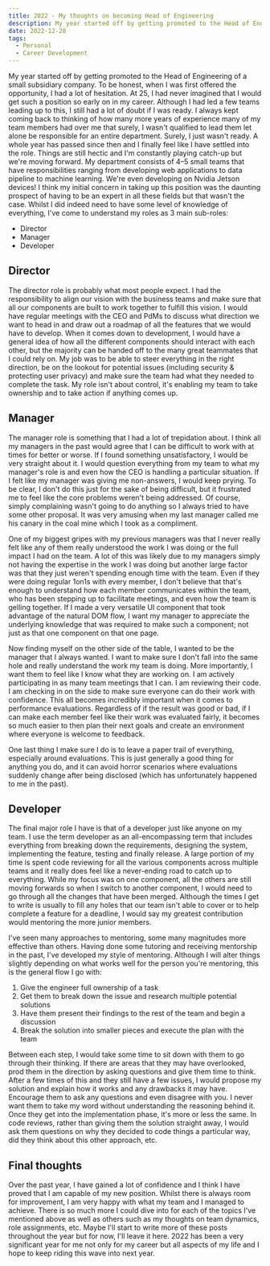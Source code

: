 ```yaml
---
title: 2022 - My thoughts on becoming Head of Engineering
description: My year started off by getting promoted to the Head of Engineering of a small subsidiary company. To be honest, when I was first offered the opportunity, I had a lot of hesitation. At 25, I had never imagined that I would get such a position so early on in my career. Although I had led a few teams leading up to this, I still had a lot of doubt if I was ready. I always kept coming back to thinking of how many more years of experience many of my team members had over me that surely, I wasn't qualified to lead them let alone be responsible for an entire department. Surely, I just wasn't ready.
date: 2022-12-28
tags:
  - Personal
  - Career Development
---
```


My year started off by getting promoted to the Head of Engineering of a small subsidiary company. To be honest, when I was first offered the opportunity, I had a lot of hesitation. At 25, I had never imagined that I would get such a position so early on in my career. Although I had led a few teams leading up to this, I still had a lot of doubt if I was ready. I always kept coming back to thinking of how many more years of experience many of my team members had over me that surely, I wasn't qualified to lead them let alone be responsible for an entire department. Surely, I just wasn't ready.
A whole year has passed since then and I finally feel like I have settled into the role. Things are still hectic and I'm constantly playing catch-up but we're moving forward. My department consists of 4–5 small teams that have responsibilities ranging from developing web applications to data pipeline to machine learning. We're even developing on Nvidia Jetson devices! I think my initial concern in taking up this position was the daunting prospect of having to be an expert in all these fields but that wasn't the case. Whilst I did indeed need to have some level of knowledge of everything, I've come to understand my roles as 3 main sub-roles:

- Director
- Manager
- Developer

## Director

The director role is probably what most people expect. I had the responsibility to align our vision with the business teams and make sure that all our components are built to work together to fulfill this vision. I would have regular meetings with the CEO and PdMs to discuss what direction we want to head in and draw out a roadmap of all the features that we would have to develop. When it comes down to development, I would have a general idea of how all the different components should interact with each other, but the majority can be handed off to the many great teammates that I could rely on. My job was to be able to steer everything in the right direction, be on the lookout for potential issues (including security & protecting user privacy) and make sure the team had what they needed to complete the task. My role isn't about control, it's enabling my team to take ownership and to take action if anything comes up.

## Manager

The manager role is something that I had a lot of trepidation about. I think all my managers in the past would agree that I can be difficult to work with at times for better or worse. If I found something unsatisfactory, I would be very straight about it. I would question everything from my team to what my manager's role is and even how the CEO is handling a particular situation. If I felt like my manager was giving me non-answers, I would keep prying. To be clear, I don't do this just for the sake of being difficult, but it frustrated me to feel like the core problems weren't being addressed. Of course, simply complaining wasn't going to do anything so I always tried to have some other proposal. It was very amusing when my last manager called me his canary in the coal mine which I took as a compliment.

One of my biggest gripes with my previous managers was that I never really felt like any of them really understood the work I was doing or the full impact I had on the team. A lot of this was likely due to my managers simply not having the expertise in the work I was doing but another large factor was that they just weren't spending enough time with the team. Even if they were doing regular 1on1s with every member, I don't believe that that's enough to understand how each member communicates within the team, who has been stepping up to facilitate meetings, and even how the team is gelling together. If I made a very versatile UI component that took advantage of the natural DOM flow, I want my manager to appreciate the underlying knowledge that was required to make such a component; not just as that one component on that one page.

Now finding myself on the other side of the table, I wanted to be the manager that I always wanted. I want to make sure I don't fall into the same hole and really understand the work my team is doing. More importantly, I want them to feel like I know what they are working on. I am actively participating in as many team meetings that I can. I am reviewing their code. I am checking in on the side to make sure everyone can do their work with confidence. This all becomes incredibly important when it comes to performance evaluations. Regardless of if the result was good or bad, if I can make each member feel like their work was evaluated fairly, it becomes so much easier to then plan their next goals and create an environment where everyone is welcome to feedback.

One last thing I make sure I do is to leave a paper trail of everything, especially around evaluations. This is just generally a good thing for anything you do, and it can avoid horror scenarios where evaluations suddenly change after being disclosed (which has unfortunately happened to me in the past).

## Developer

The final major role I have is that of a developer just like anyone on my team. I use the term developer as an all-encompassing term that includes everything from breaking down the requirements, designing the system, implementing the feature, testing and finally release. A large portion of my time is spent code reviewing for all the various components across multiple teams and it really does feel like a never-ending road to catch up to everything. While my focus was on one component, all the others are still moving forwards so when I switch to another component, I would need to go through all the changes that have been merged. Although the times I get to write is usually to fill any holes that our team isn't able to cover or to help complete a feature for a deadline, I would say my greatest contribution would mentoring the more junior members.

I've seen many approaches to mentoring, some many magnitudes more effective than others. Having done some tutoring and receiving mentorship in the past, I've developed my style of mentoring. Although I will alter things slightly depending on what works well for the person you're mentoring, this is the general flow I go with:

1. Give the engineer full ownership of a task
1. Get them to break down the issue and research multiple potential solutions
1. Have them present their findings to the rest of the team and begin a discussion
1. Break the solution into smaller pieces and execute the plan with the team

Between each step, I would take some time to sit down with them to go through their thinking. If there are areas that they may have overlooked, prod them in the direction by asking questions and give them time to think. After a few times of this and they still have a few issues, I would propose my solution and explain how it works and any drawbacks it may have. Encourage them to ask any questions and even disagree with you. I never want them to take my word without understanding the reasoning behind it. Once they get into the implementation phase, it's more or less the same. In code reviews, rather than giving them the solution straight away, I would ask them questions on why they decided to code things a particular way, did they think about this other approach, etc.

## Final thoughts

Over the past year, I have gained a lot of confidence and I think I have proved that I am capable of my new position. Whilst there is always room for improvement, I am very happy with what my team and I managed to achieve. There is so much more I could dive into for each of the topics I've mentioned above as well as others such as my thoughts on team dynamics, role assignments, etc. Maybe I'll start to write more of these posts throughout the year but for now, I'll leave it here. 2022 has been a very significant year for me not only for my career but all aspects of my life and I hope to keep riding this wave into next year.
